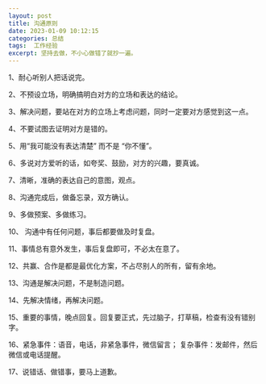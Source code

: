 ```yaml
---
layout: post
title: 沟通原则
date: 2023-01-09 10:12:15
categories: 总结   
tags:  工作经验 
excerpt: 坚持去做，不小心做错了就抄一遍。
---
```



1、耐心听别人把话说完。

2、不预设立场，明确搞明白对方的立场和表达的结论。

3、解决问题，要站在对方的立场上考虑问题，同时一定要对方感觉到这一点。

4、不要试图去证明对方是错的。 

5、用“我可能没有表达清楚” 而不是 “你不懂”。

6、多说对方爱听的话，如夸奖、鼓励，对方的兴趣，要真诚。

7、清晰，准确的表达自己的意图，观点。

8、沟通完成后，做备忘录，双方确认。

9、多做预案、多做练习。

10、 沟通中有任何问题，事后都要做及时复盘。

11、事情总有意外发生，事后复盘即可，不必太在意了。

12、共赢、合作是都是最优化方案，不占尽别人的所有，留有余地。

13、沟通是解决问题，不是制造问题。

14、先解决情绪，再解决问题。

15、重要的事情，晚点回复。回复要正式，先过脑子，打草稿，检查有没有错别字。

16、紧急事件：语音，电话，非紧急事件，微信留言； 复杂事件：发邮件，然后微信或电话提醒。

17、说错话、做错事，要马上道歉。

